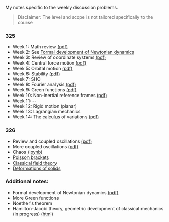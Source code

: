 My notes specific to the weekly discussion problems.

> Disclaimer: The level and scope is not tailored specifically to the course


### 325
- Week 1: Math review [(pdf)](325/Week1/Week1.pdf)
- Week 2: See [Formal development of Newtonian dynamics](325/Week2/Week2.pdf) 
- Week 3: Review of coordinate systems [(pdf)](325/Week3/Week3.pdf)
- Week 4: Central force motion [(pdf)](325/Week4/Week4.pdf)
- Week 5: Orbital motion [(pdf)](325/Week5/Week5.pdf)
- Week 6: Stability [(pdf)](325/Week6/Week6.pdf)
- Week 7: SHO
- Week 8: Fourier analysis [(pdf)](325/Week8/Week8.pdf)
- Week 9: Green functions [(pdf)](325/Week9/Week9.pdf)
- Week 10: Non-inertial reference frames [(pdf)](325/Week10/Week10.pdf)
- Week 11: --
- Week 12: Rigid motion (planar)
- Week 13: Lagrangian mechanics
- Week 14: The calculus of variations [(pdf)](325/Week14/Week14.pdf)



### 326
- Review and coupled oscillations [(pdf)](326/Week1/Week1.pdf)
- More coupled oscillations [(pdf)](326/Week2/Week2.pdf)
- Chaos [(ipynb)](326/Week5/chaos_notes.html)
- [Poisson brackets](326/Extra/poi.html)
- [Classical field theory](326\Week12\classical_field_theory.html)
- [Deformations of solids](326\Week13\deformations.html)

### Additional notes:

- Formal development of Newtonian dynamics [(pdf)](325/Week2/Week2.pdf) 
- More Green functions 
- Noether's theorem
- Hamilton-Jacobi theory, geometric development of classical mechanics (in progress) [(html)](326/Extra/hamilton_jacobi.html)